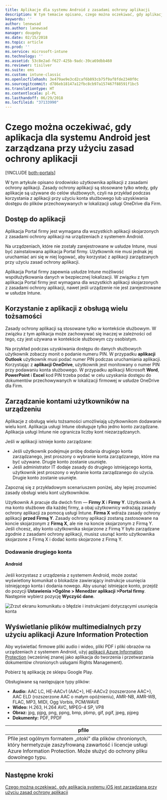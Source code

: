 ```yaml
---
title: Aplikacje dla systemu Android z zasadami ochrony aplikacji
description: W tym temacie opisano, czego można oczekiwać, gdy aplikacja jest zarządzana przy użyciu zasad ochrony aplikacji.
keywords: ''
author: lenewsad
ms.author: lanewsad
manager: dougeby
ms.date: 02/15/2018
ms.topic: article
ms.prod: ''
ms.service: microsoft-intune
ms.technology: ''
ms.assetid: 53c8e2ad-f627-425b-9adc-39ca69dbb460
ms.reviewer: tisilver
ms.suite: ems
ms.custom: intune-classic
ms.openlocfilehash: 3e479ae9e3cd2caf6b893cb75f9af8fde2340f0c
ms.sourcegitcommit: d786eb18147a12fbc8cb97a157467f88591f1bc5
ms.translationtype: HT
ms.contentlocale: pl-PL
ms.lasthandoff: 06/29/2018
ms.locfileid: "37133990"
---
```

# <a name="what-to-expect-when-your-android-app-is-managed-by-app-protection-policies"></a>Czego można oczekiwać, gdy aplikacja dla systemu Android jest zarządzana przy użyciu zasad ochrony aplikacji

[!INCLUDE [both-portals](./includes/note-for-both-portals.md)]

W tym artykule opisano środowisko użytkownika aplikacji z zasadami ochrony aplikacji. Zasady ochrony aplikacji są stosowane tylko wtedy, gdy aplikacje są używane do celów służbowych, czyli na przykład podczas korzystania z aplikacji przy użyciu konta służbowego lub uzyskiwania dostępu do plików przechowywanych w lokalizacji usługi OneDrive dla Firm.

##  <a name="access-apps"></a>Dostęp do aplikacji

Aplikacja Portal firmy jest wymagana dla wszystkich aplikacji skojarzonych z zasadami ochrony aplikacji na urządzeniach z systemem Android.

Na urządzeniach, które nie zostały zarejestrowane w usłudze Intune, musi być zainstalowana aplikacja Portal firmy. Użytkownik nie musi jednak jej uruchamiać ani się w niej logować, aby korzystać z aplikacji zarządzanych przy użyciu zasad ochrony aplikacji.

Aplikacja Portal firmy zapewnia usłudze Intune możliwość współużytkowania danych w bezpiecznej lokalizacji. W związku z tym aplikacja Portal firmy jest wymagana dla wszystkich aplikacji skojarzonych z zasadami ochrony aplikacji, nawet jeśli urządzenie nie jest zarejestrowane w usłudze Intune.


##  <a name="use-apps-with-multi-identity-support"></a>Korzystanie z aplikacji z obsługą wielu tożsamości

Zasady ochrony aplikacji są stosowane tylko w kontekście służbowym. W związku z tym aplikacja może zachowywać się inaczej w zależności od tego, czy jest używana w kontekście służbowym czy osobistym.

Na przykład podczas uzyskiwania dostępu do danych służbowych użytkownik zobaczy monit o podanie numeru PIN. W przypadku **aplikacji Outlook** użytkownik musi podać numer PIN podczas uruchamiania aplikacji. Korzystając z **aplikacji OneDrive**, użytkownik jest monitowany o numer PIN przy podawaniu konta służbowego. W przypadku aplikacji Microsoft **Word**, **PowerPoint** i **Excel** kod PIN trzeba podać w celu uzyskania dostępu do dokumentów przechowywanych w lokalizacji firmowej w usłudze OneDrive dla Firm.

##  <a name="manage-user-accounts-on-the-device"></a>Zarządzanie kontami użytkowników na urządzeniu

Aplikacje z obsługą wielu tożsamości umożliwiają użytkownikom dodawanie wielu kont.  Aplikacja usługi Intune obsługuje tylko jedno konto zarządzane.  Aplikacja usługi Intune nie ogranicza liczby kont niezarządzanych.

Jeśli w aplikacji istnieje konto zarządzane:
*   Jeśli użytkownik podejmuje próbę dodania drugiego konta zarządzanego, jest proszony o wybranie konta zarządzanego, które ma być używane.  Drugie konto zostanie usunięte.
*   Jeśli administrator IT dodaje zasady do drugiego istniejącego konta, użytkownik jest proszony o wybranie konta zarządzanego do użycia.  Drugie konto zostanie usunięte.

Zapoznaj się z przykładowym scenariuszem poniżej, aby lepiej zrozumieć zasady obsługi wielu kont użytkowników.

Użytkownik A pracuje dla dwóch firm — **Firmy X** i **Firmy Y**. Użytkownik A ma konto służbowe dla każdej firmy, a obaj użytkownicy wdrażają zasady ochrony aplikacji za pomocą usługi Intune. **Firma X** wdraża zasady ochrony aplikacji **przed** **Firmą Y**. Zasady ochrony aplikacji zostaną zastosowane na koncie skojarzonym z **Firmą X**, ale nie na koncie skojarzonym z Firmą Y. Jeśli chcesz, aby konto użytkownika skojarzone z Firmą Y było zarządzane zgodnie z zasadami ochrony aplikacji, musisz usunąć konto użytkownika skojarzone z Firmą X i dodać konto skojarzone z Firmą Y.
### <a name="add-a-second-account"></a>Dodawanie drugiego konta
####  <a name="android"></a>Android
Jeśli korzystasz z urządzenia z systemem Android, może zostać wyświetlony komunikat o blokadzie zawierający instrukcje usunięcia istniejącego konta i dodania nowego.  Aby usunąć istniejące konto, przejdź do pozycji **Ustawienia &gt;Ogólne &gt; Menedżer aplikacji &gt;Portal firmy**. Następnie wybierz pozycję **Wyczyść dane**.

![Zrzut ekranu komunikatu o błędzie i instrukcjami dotyczącymi usunięcia konta](./media/Android_SwitchUser.png)

##  <a name="view-media-files-with-the-azure-information-protection-app"></a>Wyświetlanie plików multimedialnych przy użyciu aplikacji Azure Information Protection
Aby wyświetlać firmowe pliki audio i wideo, pliki PDF i pliki obrazów na urządzeniach z systemem Android, użyj [aplikacji Azure Information Protection](https://play.google.com/store/apps/details?id=com.microsoft.ipviewer) (wcześniej znanej jako aplikacja do tworzenia i przetwarzania dokumentów chronionych usługami Rights Management).

Pobierz tę aplikację ze sklepu Google Play.  

Obsługiwane są następujące typy plików:

* **Audio:** AAC LC, HE-AACv1 (AAC+), HE-AACv2 (rozszerzone AAC+), AAC ELD (rozszerzone AAC o małym opóźnieniu), AMR-NB, AMR-WB, FLAC, MP3, MIDI, Ogg Vorbis, PCM/WAVE
* **Wideo:** H.263, H.264 AVC, MPEG-4 SP, VP8
* **Obraz:** jpg, pjpg, png, ppng, bmp, pbmp, gif, pgif, jpeg, pjpeg
* **Dokumenty:** PDF, PPDF


|**pfile**|
|----|
|Pfile jest ogólnym formatem „otoki” dla plików chronionych, który hermetyzuje zaszyfrowaną zawartość i licencje usługi Azure Information Protection. Może służyć do ochrony pliku dowolnego typu.|

## <a name="next-steps"></a>Następne kroki
[Czego można oczekiwać, gdy aplikacja systemu iOS jest zarządzana przy użyciu zasad ochrony aplikacji](end-user-mam-apps-ios.md)
